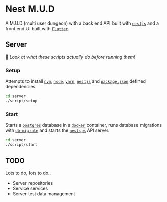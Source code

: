 # Nest M.U.D

A M.U.D (multi user dungeon) with a back end API built with [`nestjs`](https://docs.nestjs.com/) and a front end UI built with [`Flutter`](https://flutter.dev/docs).

## Server

📝 _Look at what these scripts actually do before running them!_

### Setup

Attempts to install [`nvm`](https://github.com/nvm-sh/nvm), [`node`](https://nodejs.org/en/), [`yarn`](https://yarnpkg.com/), [`nestjs`](https://docs.nestjs.com/) and [`package.json`](./server/package.json) defined dependencies.

```bash
cd server
./script/setup
```

### Start

Starts a [`postgres`](https://www.postgresql.org/) database in a [`docker`](https://www.docker.com/) container, runs database migrations with [`db-migrate`](https://db-migrate.readthedocs.io/en/latest/) and starts the [`nestsjs`](https://docs.nestjs.com/) API server.

```bash
cd server
./script/start
```

## TODO

Lots to do, lots to do..

- Server repositories
- Service services
- Server test data management
